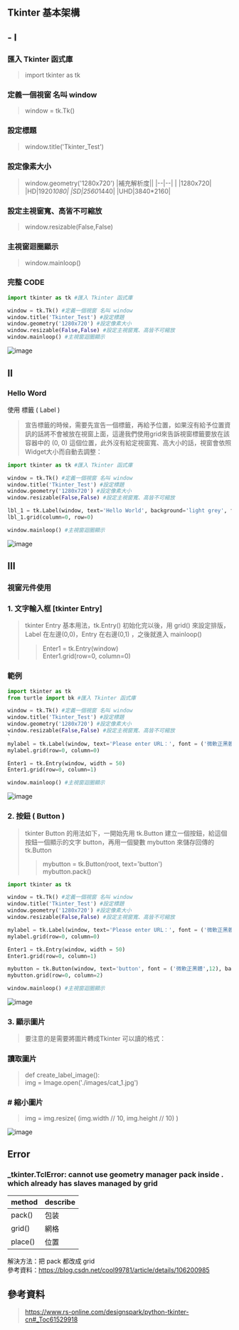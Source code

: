## Tkinter 基本架構
##  - Ⅰ 
### 匯入 Tkinter 函式庫
> import tkinter as tk
### 定義一個視窗 名叫 window
> window = tk.Tk() 
### 設定標題
> window.title('Tkinter_Test')
### 設定像素大小
> window.geometry('1280x720')
|補充解析度||
|--|--|
|  |1280x720|
|HD|1920*1080|
|SD|2560*1440|
|UHD|3840*2160|
### 設定主視窗寬、高皆不可縮放
> window.resizable(False,False)
### 主視窗迴圈顯示
> window.mainloop()
### 完整 CODE
```py
import tkinter as tk #匯入 Tkinter 函式庫

window = tk.Tk() #定義一個視窗 名叫 window
window.title('Tkinter_Test') #設定標題
window.geometry('1280x720') #設定像素大小
window.resizable(False,False) #設定主視窗寬、高皆不可縮放
window.mainloop() #主視窗迴圈顯示
```
![image](https://user-images.githubusercontent.com/55220866/157248672-2a03f16a-a633-4f45-a0c1-f2c807655bd4.png)
## Ⅱ
### Hello Word 
使用 標籤 ( Label )
> 宣告標籤的時候，需要先宣告一個標籤，再給予位置，如果沒有給予位置資訊的話將不會被放在視窗上面，這邊我們使用grid來告訴視窗標籤要放在該容器中的 (0, 0) 這個位置，此外沒有給定視窗寬、高大小的話，視窗會依照Widget大小而自動去調整：
```py
import tkinter as tk #匯入 Tkinter 函式庫

window = tk.Tk() #定義一個視窗 名叫 window
window.title('Tkinter_Test') #設定標題
window.geometry('1280x720') #設定像素大小
window.resizable(False,False) #設定主視窗寬、高皆不可縮放

lbl_1 = tk.Label(window, text='Hello World', background='light grey', foreground='black', font=('Arial', 20))
lbl_1.grid(column=0, row=0)

window.mainloop() #主視窗迴圈顯示
```
![image](https://user-images.githubusercontent.com/55220866/157254509-b912a1be-dc70-4435-b10d-99fc81fcb38d.png)
## Ⅲ
### 視窗元件使用
### 1. 文字輸入框 [tkinter Entry]
> tkinter Entry 基本用法，tk.Entry() 初始化完以後，用 grid() 來設定排版，Label 在左邊(0,0)，Entry 在右邊(0,1) ，之後就進入 mainloop()
>> Enter1 = tk.Entry(window) <br>
>> Enter1.grid(row=0, column=0)
### 範例
```py
import tkinter as tk
from turtle import bk #匯入 Tkinter 函式庫

window = tk.Tk() #定義一個視窗 名叫 window
window.title('Tkinter_Test') #設定標題
window.geometry('1280x720') #設定像素大小
window.resizable(False,False) #設定主視窗寬、高皆不可縮放
`
mylabel = tk.Label(window, text='Please enter URL：', font = ('微軟正黑體',15), background = '#BEBEBE')
mylabel.grid(row=0, column=0)

Enter1 = tk.Entry(window, width = 50)
Enter1.grid(row=0, column=1)

window.mainloop() #主視窗迴圈顯示
```
![image](https://user-images.githubusercontent.com/55220866/157454023-89029e72-7f0a-46de-9964-b527c236baa5.png)
### 2. 按鈕 ( Button )
> tkinter Button 的用法如下，一開始先用 tk.Button 建立一個按鈕，給這個按鈕一個顯示的文字 button，再用一個變數 mybutton 來儲存回傳的 tk.Button
>> mybutton = tk.Button(root, text='button') <br>
>> mybutton.pack()
```py
import tkinter as tk

window = tk.Tk() #定義一個視窗 名叫 window
window.title('Tkinter_Test') #設定標題
window.geometry('1280x720') #設定像素大小
window.resizable(False,False) #設定主視窗寬、高皆不可縮放

mylabel = tk.Label(window, text='Please enter URL：', font = ('微軟正黑體',15), background = '#BEBEBE')
mylabel.grid(row=0, column=0)

Enter1 = tk.Entry(window, width = 50)
Enter1.grid(row=0, column=1)

mybutton = tk.Button(window, text='button', font = ('微軟正黑體',12), background = '#BEBEBE')
mybutton.grid(row=0, column=2)

window.mainloop() #主視窗迴圈顯示
```
![image](https://user-images.githubusercontent.com/55220866/157456340-6fa7fc78-9082-4063-8c49-bbb1d89dc4fb.png)
### 3. 顯示圖片
> 要注意的是需要將圖片轉成Tkinter 可以讀的格式：
### 讀取圖片
> def create_label_image(): <br>
    img = Image.open('./images/cat_1.jpg')
### # 縮小圖片
> img = img.resize( (img.width // 10, img.height // 10) )   



![image](https://user-images.githubusercontent.com/55220866/157462426-91f80528-4491-4bf1-b68e-97d9ea79afe0.png)

## Error
### _tkinter.TclError: cannot use geometry manager pack inside . which already has slaves managed by grid
|method|describe|
|---|---|
|pack()|包装|
|grid()|網格|
|place()|位置|

解決方法：把 pack 都改成 grid <br>
參考資料：https://blog.csdn.net/cool99781/article/details/106200985

## 參考資料
> https://www.rs-online.com/designspark/python-tkinter-cn#_Toc61529918
